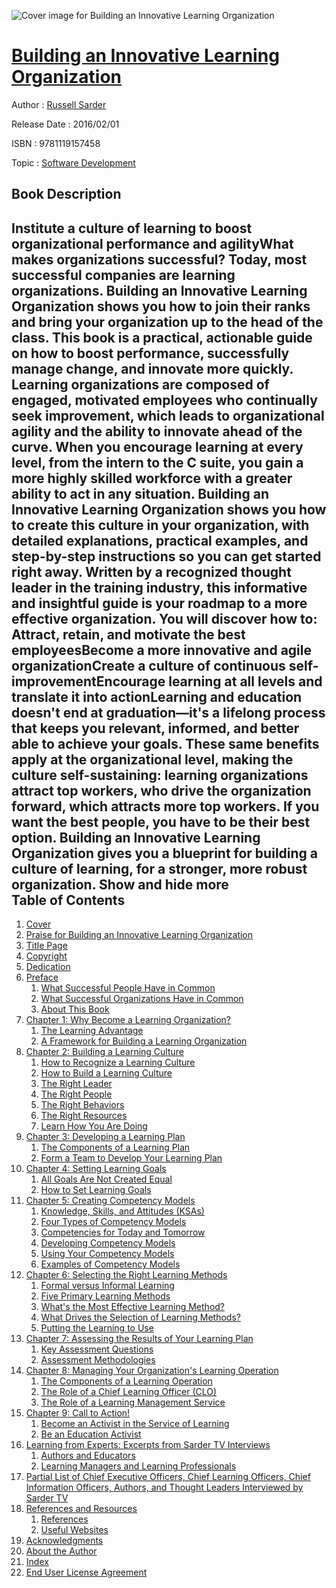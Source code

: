 ![Cover image for Building an Innovative Learning Organization](https://imgdetail.ebookreading.net/cover/cover/software_development/EB9781119157458.jpg)

[Building an Innovative Learning Organization](https://ebookreading.net/view/book/Building+an+Innovative+Learning+Organization-EB9781119157458_1.html "Building an Innovative Learning Organization")
====================================================================================================================

Author : [Russell Sarder](https://ebookreading.net/search/author/Russell+Sarder)

Release Date : 2016/02/01

ISBN : 9781119157458

Topic : [Software Development](https://ebookreading.net/search/category/software-development)

Book Description
-----------------

 Institute a culture of learning to boost organizational performance and agilityWhat makes organizations successful? Today, most successful companies are learning organizations. Building an Innovative Learning Organization shows you how to join their ranks and bring your organization up to the head of the class. This book is a practical, actionable guide on how to boost performance, successfully manage change, and innovate more quickly. Learning organizations are composed of engaged, motivated employees who continually seek improvement, which leads to organizational agility and the ability to innovate ahead of the curve. When you encourage learning at every level, from the intern to the C suite, you gain a more highly skilled workforce with a greater ability to act in any situation.
Building an Innovative Learning Organization shows you how to create this culture in your organization, with detailed explanations, practical examples, and step-by-step instructions so you can get started right away. Written by a recognized thought leader in the training industry, this informative and insightful guide is your roadmap to a more effective organization. You will discover how to:
Attract, retain, and motivate the best employeesBecome a more innovative and agile organizationCreate a culture of continuous self-improvementEncourage learning at all levels and translate it into actionLearning and education doesn't end at graduation—it's a lifelong process that keeps you relevant, informed, and better able to achieve your goals. These same benefits apply at the organizational level, making the culture self-sustaining: learning organizations attract top workers, who drive the organization forward, which attracts more top workers. If you want the best people, you have to be their best option. Building an Innovative Learning Organization gives you a blueprint for building a culture of learning, for a stronger, more robust organization.
        Show and hide more                
Table of Contents
-----------------

1. [Cover](https://ebookreading.net/view/book/Building+an+Innovative+Learning+Organization-EB9781119157458_1.html#coverstart)
1. [Praise for Building an Innovative Learning Organization](https://ebookreading.net/view/book/Building+an+Innovative+Learning+Organization-EB9781119157458_3.html#seriesstart)
1. [Title Page](https://ebookreading.net/view/book/Building+an+Innovative+Learning+Organization-EB9781119157458_4.html#titlepage)
1. [Copyright](https://ebookreading.net/view/book/Building+an+Innovative+Learning+Organization-EB9781119157458_5.html#copyright)
1. [Dedication](https://ebookreading.net/view/book/Building+an+Innovative+Learning+Organization-EB9781119157458_6.html#dedication)
1. [Preface](https://ebookreading.net/view/book/Building+an+Innovative+Learning+Organization-EB9781119157458_7.html#start)
    1. [What Successful People Have in Common](https://ebookreading.net/view/book/Building+an+Innovative+Learning+Organization-EB9781119157458_7.html#f01anchor-1)
    1. [What Successful Organizations Have in Common](https://ebookreading.net/view/book/Building+an+Innovative+Learning+Organization-EB9781119157458_7.html#f01anchor-2)
    1. [About This Book](https://ebookreading.net/view/book/Building+an+Innovative+Learning+Organization-EB9781119157458_7.html#f01anchor-3)
1. [Chapter 1: Why Become a Learning Organization?](https://ebookreading.net/view/book/Building+an+Innovative+Learning+Organization-EB9781119157458_8.html#start)
    1. [The Learning Advantage](https://ebookreading.net/view/book/Building+an+Innovative+Learning+Organization-EB9781119157458_8.html#c01anchor-1)
    1. [A Framework for Building a Learning Organization](https://ebookreading.net/view/book/Building+an+Innovative+Learning+Organization-EB9781119157458_8.html#c01anchor-2)
1. [Chapter 2: Building a Learning Culture](https://ebookreading.net/view/book/Building+an+Innovative+Learning+Organization-EB9781119157458_9.html#start)
    1. [How to Recognize a Learning Culture](https://ebookreading.net/view/book/Building+an+Innovative+Learning+Organization-EB9781119157458_9.html#c02anchor-1)
    1. [How to Build a Learning Culture](https://ebookreading.net/view/book/Building+an+Innovative+Learning+Organization-EB9781119157458_9.html#c02anchor-2)
    1. [The Right Leader](https://ebookreading.net/view/book/Building+an+Innovative+Learning+Organization-EB9781119157458_9.html#c02anchor-3)
    1. [The Right People](https://ebookreading.net/view/book/Building+an+Innovative+Learning+Organization-EB9781119157458_9.html#c02anchor-4)
    1. [The Right Behaviors](https://ebookreading.net/view/book/Building+an+Innovative+Learning+Organization-EB9781119157458_9.html#c02anchor-5)
    1. [The Right Resources](https://ebookreading.net/view/book/Building+an+Innovative+Learning+Organization-EB9781119157458_9.html#c02anchor-6)
    1. [Learn How You Are Doing](https://ebookreading.net/view/book/Building+an+Innovative+Learning+Organization-EB9781119157458_9.html#c02anchor-7)
1. [Chapter 3: Developing a Learning Plan](https://ebookreading.net/view/book/Building+an+Innovative+Learning+Organization-EB9781119157458_10.html#start)
    1. [The Components of a Learning Plan](https://ebookreading.net/view/book/Building+an+Innovative+Learning+Organization-EB9781119157458_10.html#c03anchor-1)
    1. [Form a Team to Develop Your Learning Plan](https://ebookreading.net/view/book/Building+an+Innovative+Learning+Organization-EB9781119157458_10.html#c03anchor-2)
1. [Chapter 4: Setting Learning Goals](https://ebookreading.net/view/book/Building+an+Innovative+Learning+Organization-EB9781119157458_11.html#start)
    1. [All Goals Are Not Created Equal](https://ebookreading.net/view/book/Building+an+Innovative+Learning+Organization-EB9781119157458_11.html#c04anchor-1)
    1. [How to Set Learning Goals](https://ebookreading.net/view/book/Building+an+Innovative+Learning+Organization-EB9781119157458_11.html#c04anchor-2)
1. [Chapter 5: Creating Competency Models](https://ebookreading.net/view/book/Building+an+Innovative+Learning+Organization-EB9781119157458_12.html#start)
    1. [Knowledge, Skills, and Attitudes (KSAs)](https://ebookreading.net/view/book/Building+an+Innovative+Learning+Organization-EB9781119157458_12.html#c05anchor-1)
    1. [Four Types of Competency Models](https://ebookreading.net/view/book/Building+an+Innovative+Learning+Organization-EB9781119157458_12.html#c05anchor-2)
    1. [Competencies for Today and Tomorrow](https://ebookreading.net/view/book/Building+an+Innovative+Learning+Organization-EB9781119157458_12.html#c05anchor-3)
    1. [Developing Competency Models](https://ebookreading.net/view/book/Building+an+Innovative+Learning+Organization-EB9781119157458_12.html#c05anchor-4)
    1. [Using Your Competency Models](https://ebookreading.net/view/book/Building+an+Innovative+Learning+Organization-EB9781119157458_12.html#c05anchor-5)
    1. [Examples of Competency Models](https://ebookreading.net/view/book/Building+an+Innovative+Learning+Organization-EB9781119157458_12.html#c05anchor-6)
1. [Chapter 6: Selecting the Right Learning Methods](https://ebookreading.net/view/book/Building+an+Innovative+Learning+Organization-EB9781119157458_13.html#start)
    1. [Formal versus Informal Learning](https://ebookreading.net/view/book/Building+an+Innovative+Learning+Organization-EB9781119157458_13.html#c06anchor-1)
    1. [Five Primary Learning Methods](https://ebookreading.net/view/book/Building+an+Innovative+Learning+Organization-EB9781119157458_13.html#c06anchor-2)
    1. [What&#39;s the Most Effective Learning Method?](https://ebookreading.net/view/book/Building+an+Innovative+Learning+Organization-EB9781119157458_13.html#c06anchor-3)
    1. [What Drives the Selection of Learning Methods?](https://ebookreading.net/view/book/Building+an+Innovative+Learning+Organization-EB9781119157458_13.html#c06anchor-4)
    1. [Putting the Learning to Use](https://ebookreading.net/view/book/Building+an+Innovative+Learning+Organization-EB9781119157458_13.html#c06anchor-5)
1. [Chapter 7: Assessing the Results of Your Learning Plan](https://ebookreading.net/view/book/Building+an+Innovative+Learning+Organization-EB9781119157458_14.html#start)
    1. [Key Assessment Questions](https://ebookreading.net/view/book/Building+an+Innovative+Learning+Organization-EB9781119157458_14.html#c07anchor-1)
    1. [Assessment Methodologies](https://ebookreading.net/view/book/Building+an+Innovative+Learning+Organization-EB9781119157458_14.html#c07anchor-2)
1. [Chapter 8: Managing Your Organization&#39;s Learning Operation](https://ebookreading.net/view/book/Building+an+Innovative+Learning+Organization-EB9781119157458_15.html#start)
    1. [The Components of a Learning Operation](https://ebookreading.net/view/book/Building+an+Innovative+Learning+Organization-EB9781119157458_15.html#c08anchor-1)
    1. [The Role of a Chief Learning Officer (CLO)](https://ebookreading.net/view/book/Building+an+Innovative+Learning+Organization-EB9781119157458_15.html#c08anchor-2)
    1. [The Role of a Learning Management Service](https://ebookreading.net/view/book/Building+an+Innovative+Learning+Organization-EB9781119157458_15.html#c08anchor-3)
1. [Chapter 9: Call to Action!](https://ebookreading.net/view/book/Building+an+Innovative+Learning+Organization-EB9781119157458_16.html#start)
    1. [Become an Activist in the Service of Learning](https://ebookreading.net/view/book/Building+an+Innovative+Learning+Organization-EB9781119157458_16.html#c09anchor-1)
    1. [Be an Education Activist](https://ebookreading.net/view/book/Building+an+Innovative+Learning+Organization-EB9781119157458_16.html#c09anchor-2)
1. [Learning from Experts: Excerpts from Sarder TV Interviews](https://ebookreading.net/view/book/Building+an+Innovative+Learning+Organization-EB9781119157458_17.html#start)
    1. [Authors and Educators](https://ebookreading.net/view/book/Building+an+Innovative+Learning+Organization-EB9781119157458_17.html#b01anchor-1)
    1. [Learning Managers and Learning Professionals](https://ebookreading.net/view/book/Building+an+Innovative+Learning+Organization-EB9781119157458_17.html#b01anchor-2)
1. [Partial List of Chief Executive Officers, Chief Learning Officers, Chief Information Officers, Authors, and Thought Leaders Interviewed by Sarder TV](https://ebookreading.net/view/book/Building+an+Innovative+Learning+Organization-EB9781119157458_18.html#start)
1. [References and Resources](https://ebookreading.net/view/book/Building+an+Innovative+Learning+Organization-EB9781119157458_19.html#start)
    1. [References](https://ebookreading.net/view/book/Building+an+Innovative+Learning+Organization-EB9781119157458_19.html#b04anchor-1)
    1. [Useful Websites](https://ebookreading.net/view/book/Building+an+Innovative+Learning+Organization-EB9781119157458_19.html#b04anchor-2)
1. [Acknowledgments](https://ebookreading.net/view/book/Building+an+Innovative+Learning+Organization-EB9781119157458_20.html#start)
1. [About the Author](https://ebookreading.net/view/book/Building+an+Innovative+Learning+Organization-EB9781119157458_21.html#start)
1. [Index](https://ebookreading.net/view/book/Building+an+Innovative+Learning+Organization-EB9781119157458_22.html#index)
1. [End User License Agreement](https://ebookreading.net/view/book/Building+an+Innovative+Learning+Organization-EB9781119157458_23.html#eula)
